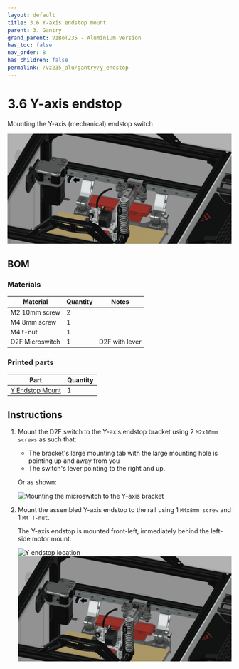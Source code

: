 ```yaml
---
layout: default
title: 3.6 Y-axis endstop mount
parent: 3. Gantry
grand_parent: VzBoT235 - Aluminium Version
has_toc: false
nav_order: 8
has_children: false
permalink: /vz235_alu/gantry/y_endstop
---
```


# 3.6 Y-axis endstop

Mounting the Y-axis (mechanical) endstop switch

![Y_Switch_mount](../../assets/images/manual/vz235_alu/gantry/Y_endstop_Switch.png)

## BOM

### Materials

| Material        | Quantity | Notes          |
| --------------- | -------- | -------------- |
| M2 10mm screw   | 2        |                |
| M4 8mm screw    | 1        |                |
| M4 t-nut        | 1        |                |
| D2F Microswitch | 1        | D2F with lever |

### Printed parts

| Part              | Quantity |
| ----------------- | -------- |
| [Y Endstop Mount] | 1        |

[Y Endstop Mount]: https://github.com/VzBoT3D/VzBoT-Vz235/blob/main/Assemblies%20%26%20STL/Gantry/Misc/Y%20switch%20mount.stl

## Instructions

1. Mount the D2F switch to the Y-axis endstop bracket using 2 `M2x10mm screws` as such that:

   * The bracket's large mounting tab with the large mounting hole is pointing up and away from you
   * The switch's lever pointing to the right and up.

    Or as shown:

    ![Mounting the microswitch to the Y-axis bracket](./assets/endstop_y_screws.png)

2. Mount the assembled Y-axis endstop to the rail using 1 `M4x8mm screw` and 1 `M4 T-nut`.

    The Y-axis endstop is mounted front-left, immediately behind the left-side motor mount.

    ![Y endstop location](./assets/endstop_y_location.png)
    ![Y_Switch_mount](../../assets/images/manual/vz235_alu/gantry/Y_endstop_Switch.PNG)
